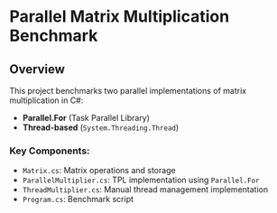 # Parallel Matrix Multiplication Benchmark

## Overview
This project benchmarks two parallel implementations of matrix multiplication in C#:
- **Parallel.For** (Task Parallel Library)
- **Thread-based** (`System.Threading.Thread`)

### Key Components:
- `Matrix.cs`: Matrix operations and storage
- `ParallelMultiplier.cs`: TPL implementation using `Parallel.For`
- `ThreadMultiplier.cs`: Manual thread management implementation
- `Program.cs`: Benchmark script
